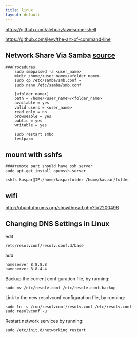 ```yaml
---
title: linux
layout: default
---
```


https://github.com/alebcay/awesome-shell

https://github.com/jlevy/the-art-of-command-line


Network Share Via Samba [source](http://goo.gl/3lGT8V)
----------------------	
	###Procedures
		sudo smbpasswd -a <user_name>
		mkdir /home/<user_name>/<folder_name>
		sudo cp /etc/samba/smb.conf ~
		sudo nano /etc/samba/smb.conf
		
		[<folder_name>]
		path = /home/<user_name>/<folder_name>
		available = yes
		valid users = <user_name>
		read only = no
		browseable = yes
		public = yes
		writable = yes	

		sudo restart smbd
		testparm

mount with sshfs
----------------------	
	####remote part should have ssh server
	sudo apt-get install openssh-server
	
	sshfs kaspar@IP:/home/kasparfolder /home/kaspar/folder
		

wifi
----------------------	
http://ubuntuforums.org/showthread.php?t=2200496


Changing DNS Settings in Linux
----------------------	
edit 
```
/etc/resolvconf/resolv.conf.d/base
```
add
```
nameserver 8.8.8.8
nameserver 8.8.4.4
```
Backup the current configuration file, by running:
```
sudo mv /etc/resolv.conf /etc/resolv.conf.backup
```
Link to the new resolvconf configuration file, by running:
```
sudo ln -s /run/resolvconf/resolv.conf /etc/resolv.conf
sudo resolvconf -u
```

Restart network services by running:

```
sudo /etc/init.d/networking restart
```
